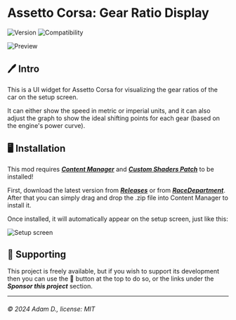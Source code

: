# Assetto Corsa: Gear Ratio Display

![Version](https://img.shields.io/badge/Version-1.0.1-blue.svg) ![Compatibility](https://img.shields.io/badge/CSP-0.2.0+-green.svg)

![Preview](https://i.imgur.com/WgYrcdV.png)

## 🖊️ Intro

This is a UI widget for Assetto Corsa for visualizing the gear ratios of the car on the setup screen.

It can either show the speed in metric or imperial units, and it can also adjust the graph to show the ideal shifting points for each gear (based on the engine's power curve).

## 🖥️ Installation

This mod requires [***Content Manager***](https://assettocorsa.club/content-manager.html) and [***Custom Shaders Patch***](https://acstuff.ru/patch/) to be installed!

First, download the latest version from [***Releases***](https://github.com/adam10603/AC-Gear-Ratio-Display/releases) or from [***RaceDepartment***](https://www.racedepartment.com/downloads/gear-ratio-display.67477/). After that you can simply drag and drop the .zip file into Content Manager to install it.

Once installed, it will automatically appear on the setup screen, just like this:

![Setup screen](https://i.imgur.com/rsotG2r.png)

## 💖 Supporting

This project is freely available, but if you wish to support its development then you can use the 💟 button at the top to do so, or the links under the ***Sponsor this project*** section.

___

###### © 2024 Adam D., license: MIT
